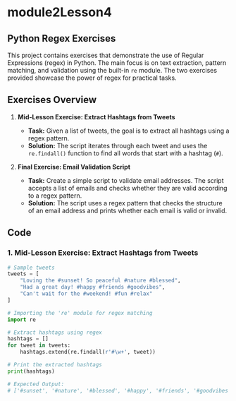 # module2Lesson4

## Python Regex Exercises

This project contains exercises that demonstrate the use of Regular Expressions (regex) in Python. The main focus is on text extraction, pattern matching, and validation using the built-in `re` module. The two exercises provided showcase the power of regex for practical tasks.

## Exercises Overview

1. **Mid-Lesson Exercise: Extract Hashtags from Tweets**
   - **Task:** Given a list of tweets, the goal is to extract all hashtags using a regex pattern.
   - **Solution:** The script iterates through each tweet and uses the `re.findall()` function to find all words that start with a hashtag (`#`).

2. **Final Exercise: Email Validation Script**
   - **Task:** Create a simple script to validate email addresses. The script accepts a list of emails and checks whether they are valid according to a regex pattern.
   - **Solution:** The script uses a regex pattern that checks the structure of an email address and prints whether each email is valid or invalid.

## Code

### 1. Mid-Lesson Exercise: Extract Hashtags from Tweets

```python
# Sample tweets
tweets = [
    "Loving the #sunset! So peaceful #nature #blessed",
    "Had a great day! #happy #friends #goodvibes",
    "Can't wait for the #weekend! #fun #relax"
]

# Importing the 're' module for regex matching
import re

# Extract hashtags using regex
hashtags = []
for tweet in tweets:
    hashtags.extend(re.findall(r'#\w+', tweet))

# Print the extracted hashtags
print(hashtags)

# Expected Output:
# ['#sunset', '#nature', '#blessed', '#happy', '#friends', '#goodvibes', '#weekend', '#fun', '#relax']
